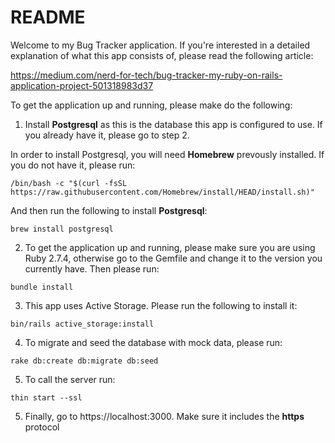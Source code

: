 # README

Welcome to my Bug Tracker application. If you're interested in a detailed explanation of what this app consists of, please read the following article:

https://medium.com/nerd-for-tech/bug-tracker-my-ruby-on-rails-application-project-501318983d37

To get the application up and running, please make do the following:

1. Install **Postgresql** as this is the database this app is configured to use. If you already have it, please go to step 2. 

In order to install Postgresql, you will need **Homebrew** prevously installed. If you do not have it, please run:
```
/bin/bash -c "$(curl -fsSL https://raw.githubusercontent.com/Homebrew/install/HEAD/install.sh)"

```
And then run the following to install **Postgresql**:

```
brew install postgresql
```

2. To get the application up and running, please make sure you are using Ruby 2.7.4, otherwise go to the Gemfile and change it to the version you currently have. Then please run:

```
bundle install
```
3. This app uses Active Storage. Please run the following to install it:
```
bin/rails active_storage:install
```

4. To migrate and seed the database with mock data, please run:

```
rake db:create db:migrate db:seed
```

5. To call the server run:

```
thin start --ssl
```

5. Finally, go to https://localhost:3000. Make sure it includes the **https** protocol